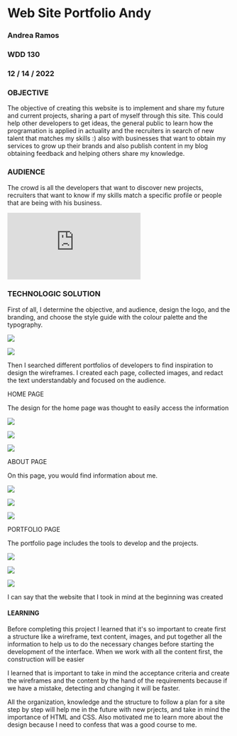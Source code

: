 # Web Site Portfolio Andy
### Andrea Ramos
### WDD 130
### 12 / 14 / 2022


### OBJECTIVE

The objective of creating this website is to implement and share my future and current projects, sharing a part of myself through this site. This could help other developers to get ideas, the general public to learn how the programation is applied in actuality and the recruiters in search of new talent that matches my skills :) also with businesses that want to obtain my services to grow up their brands and also publish content in my blog obtaining feedback and helping others share my knowledge.


### AUDIENCE

The crowd is all the developers that want to discover new projects, recruiters that want to know if my skills match a specific profile or people that are being with his business.

![](https://andrevivs.github.io/Projects/portfolio/index.html)

### TECHNOLOGIC SOLUTION

First of all, I determine the objective, and audience, design the logo, and the branding, and choose the style guide with the colour palette and the typography.

![](https://github.com/AndreVivs/Projects/blob/develop/portfolio/images/readme/propouse-audience-branding.png)

![](https://github.com/AndreVivs/Projects/blob/develop/portfolio/images/readme/color-typography.png)


Then I searched different portfolios of developers to find inspiration to design the wireframes. I created each page, collected images, and redact the text understandably and focused on the audience.


HOME PAGE

The design for the home page was thought to easily access the information

![](https://github.com/AndreVivs/Projects/blob/develop/portfolio/images/wireframes/home-siteplan-wireframe.png)

![](https://github.com/AndreVivs/Projects/blob/develop/portfolio/images/readme/home-page-content.png)

![](https://github.com/AndreVivs/Projects/blob/develop/portfolio/images/readme/home-page.png)


ABOUT PAGE

On this page, you would find information about me.

![](https://github.com/AndreVivs/Projects/blob/develop/portfolio/images/wireframes/about-siteplan-wireframe.png)

![](https://github.com/AndreVivs/Projects/blob/develop/portfolio/images/readme/about-page-content.png)

![](https://github.com/AndreVivs/Projects/blob/develop/portfolio/images/readme/about-page.png)


PORTFOLIO PAGE

The portfolio page includes the tools to develop and the projects.

![](https://github.com/AndreVivs/Projects/blob/develop/portfolio/images/wireframes/portfolio-siteplan-wireframe.png)

![](https://github.com/AndreVivs/Projects/blob/develop/portfolio/images/readme/portfolio-page-content.png)

![](https://github.com/AndreVivs/Projects/blob/develop/portfolio/images/readme/portfolio-page.png)

I can say that the website that I took in mind at the beginning was created

#### LEARNING

Before completing this project I learned that it's so important to create first a structure like a wireframe, text content, images, and put together all the information to help us to do the necessary changes before starting the development of the interface. When we work with all the content first, the construction will be easier

I learned that is important to take in mind the acceptance criteria and create the wireframes and the content by the hand of the requirements because if we have a mistake, detecting and changing it will be faster.

All the organization, knowledge and the structure to follow a plan for a site step by step will help me in the future with new prjects, and take in mind the importance of HTML and CSS. Also motivated me to learn more about the design because I need to confess that was a good course to me.
